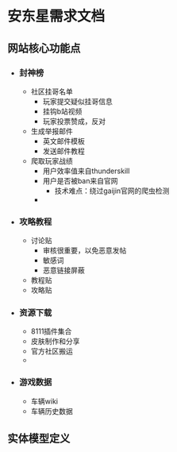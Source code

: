 # 安东星需求文档

## 网站核心功能点

- ### 封神榜

  - 社区挂哥名单
    - 玩家提交疑似挂哥信息
    - 挂钩b站视频
    - 玩家投票赞成，反对
  - 生成举报邮件
    - 英文邮件模板
    - 发送邮件教程
  - 爬取玩家战绩
    - 用户效率值来自thunderskill
    - 用户是否被ban来自官网
      - 技术难点：绕过gaijin官网的爬虫检测
    - 

- ### 攻略教程

  - 讨论贴
    - 审核很重要，以免恶意发帖
    - 敏感词
    - 恶意链接屏蔽
  - 教程贴
  - 攻略贴

- ### 资源下载

  - 8111插件集合
  - 皮肤制作和分享
  - 官方社区搬运
  - 

- ### 游戏数据

  - 车辆wiki
  - 车辆历史数据

## 实体模型定义

